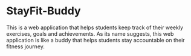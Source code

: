 # StayFit-Buddy
This is a web application that helps students keep track of their weekly exercises, goals and achievements. As its name suggests, this web application is like a buddy that helps students stay accountable on their fitness journey.
